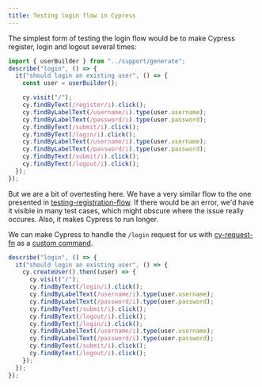 ```yaml
---
title: Testing login flow in Cypress
---
```


The simplest form of testing the login flow would be to make Cypress register, login and logout several times:

```ts
import { userBuilder } from "../support/generate";
describe("login", () => {
  it("should login an existing user", () => {
    const user = userBuilder();

    cy.visit("/");
    cy.findByText(/register/i).click();
    cy.findByLabelText(/username/i).type(user.username);
    cy.findByLabelText(/password/i).type(user.password);
    cy.findByText(/submit/i).click();
    cy.findByText(/login/i).click();
    cy.findByLabelText(/username/i).type(user.username);
    cy.findByLabelText(/password/i).type(user.password);
    cy.findByText(/submit/i).click();
    cy.findByText(/logout/i).click();
  });
});
```

But we are a bit of overtesting here. We have a very similar flow to the one presented in [testing-registration-flow](/knowledge/JS/testing/cypress/testing-registration-flow.md). If there would be an error, we'd have it visible in many test cases, which might obscure where the issue really occures. Also, it makes Cypress to run longer.

We can make Cypress to handle the `/login` request for us with [cy-request-fn](/knowledge/JS/testing/cypress/cy-request-fn.md) as a [custom command](/knowledge/JS/testing/cypress/custom-cypress-cmds.md).

```ts
describe("login", () => {
  it("should login an existing user", () => {
    cy.createUser().then((user) => {
      cy.visit("/");
      cy.findByText(/login/i).click();
      cy.findByLabelText(/username/i).type(user.username);
      cy.findByLabelText(/password/i).type(user.password);
      cy.findByText(/submit/i).click();
      cy.findByText(/logout/i).click();
      cy.findByText(/login/i).click();
      cy.findByLabelText(/username/i).type(user.username);
      cy.findByLabelText(/password/i).type(user.password);
      cy.findByText(/submit/i).click();
      cy.findByText(/logout/i).click();
    });
  });
});
```
